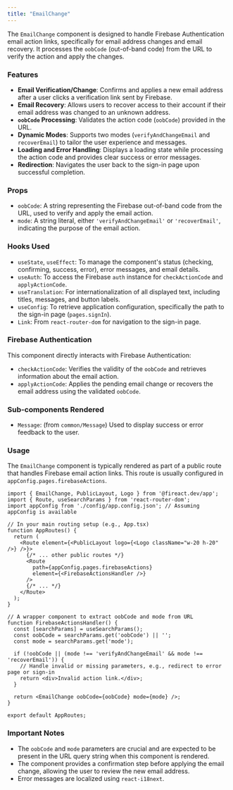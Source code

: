 ```yaml
---
title: "EmailChange"
---
```


The `EmailChange` component is designed to handle Firebase Authentication email action links, specifically for email address changes and email recovery. It processes the `oobCode` (out-of-band code) from the URL to verify the action and apply the changes.

### Features

- **Email Verification/Change**: Confirms and applies a new email address after a user clicks a verification link sent by Firebase.
- **Email Recovery**: Allows users to recover access to their account if their email address was changed to an unknown address.
- **`oobCode` Processing**: Validates the action code (`oobCode`) provided in the URL.
- **Dynamic Modes**: Supports two modes (`verifyAndChangeEmail` and `recoverEmail`) to tailor the user experience and messages.
- **Loading and Error Handling**: Displays a loading state while processing the action code and provides clear success or error messages.
- **Redirection**: Navigates the user back to the sign-in page upon successful completion.

### Props

- `oobCode`: A string representing the Firebase out-of-band code from the URL, used to verify and apply the email action.
- `mode`: A string literal, either `'verifyAndChangeEmail'` or `'recoverEmail'`, indicating the purpose of the email action.

### Hooks Used

- `useState`, `useEffect`: To manage the component's status (checking, confirming, success, error), error messages, and email details.
- `useAuth`: To access the Firebase `auth` instance for `checkActionCode` and `applyActionCode`.
- `useTranslation`: For internationalization of all displayed text, including titles, messages, and button labels.
- `useConfig`: To retrieve application configuration, specifically the path to the sign-in page (`pages.signIn`).
- `Link`: From `react-router-dom` for navigation to the sign-in page.

### Firebase Authentication

This component directly interacts with Firebase Authentication:
- `checkActionCode`: Verifies the validity of the `oobCode` and retrieves information about the email action.
- `applyActionCode`: Applies the pending email change or recovers the email address using the validated `oobCode`.

### Sub-components Rendered

- `Message`: (from `common/Message`) Used to display success or error feedback to the user.

### Usage

The `EmailChange` component is typically rendered as part of a public route that handles Firebase email action links. This route is usually configured in `appConfig.pages.firebaseActions`.

```tsx
import { EmailChange, PublicLayout, Logo } from '@fireact.dev/app';
import { Route, useSearchParams } from 'react-router-dom';
import appConfig from './config/app.config.json'; // Assuming appConfig is available

// In your main routing setup (e.g., App.tsx)
function AppRoutes() {
  return (
    <Route element={<PublicLayout logo={<Logo className="w-20 h-20" />} />}>
      {/* ... other public routes */}
      <Route 
        path={appConfig.pages.firebaseActions} 
        element={<FirebaseActionsHandler />} 
      />
      {/* ... */}
    </Route>
  );
}

// A wrapper component to extract oobCode and mode from URL
function FirebaseActionsHandler() {
  const [searchParams] = useSearchParams();
  const oobCode = searchParams.get('oobCode') || '';
  const mode = searchParams.get('mode');

  if (!oobCode || (mode !== 'verifyAndChangeEmail' && mode !== 'recoverEmail')) {
    // Handle invalid or missing parameters, e.g., redirect to error page or sign-in
    return <div>Invalid action link.</div>;
  }

  return <EmailChange oobCode={oobCode} mode={mode} />;
}

export default AppRoutes;
```

### Important Notes

- The `oobCode` and `mode` parameters are crucial and are expected to be present in the URL query string when this component is rendered.
- The component provides a confirmation step before applying the email change, allowing the user to review the new email address.
- Error messages are localized using `react-i18next`.
